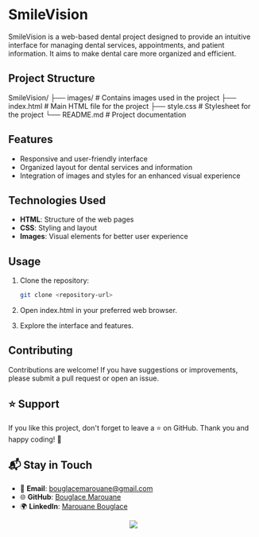 # SmileVision

SmileVision is a web-based dental project designed to provide an intuitive interface for managing dental services, appointments, and patient information. It aims to make dental care more organized and efficient.

## Project Structure

SmileVision/
├── images/ # Contains images used in the project
├── index.html # Main HTML file for the project
├── style.css # Stylesheet for the project
└── README.md # Project documentation


## Features

- Responsive and user-friendly interface
- Organized layout for dental services and information
- Integration of images and styles for an enhanced visual experience

## Technologies Used

- **HTML**: Structure of the web pages
- **CSS**: Styling and layout
- **Images**: Visual elements for better user experience

## Usage

1. Clone the repository:
   ```bash
   git clone <repository-url>

2. Open index.html in your preferred web browser.

3. Explore the interface and features.

## Contributing

Contributions are welcome! If you have suggestions or improvements, please submit a pull request or open an issue.

## ⭐ Support
If you like this project, don't forget to leave a ⭐ on GitHub. Thank you and happy coding! 🚀

## 📬 Stay in Touch
- 📧 **Email**: bouglacemarouane@gmail.com
- 🌐 **GitHub**: [Bouglace Marouane](https://github.com/bouglacemarouane)
- 🌍 **LinkedIn**: [Marouane Bouglace](https://linkedin.com/in/marouane-bouglace)

<p align="center">
  <img src="https://capsule-render.vercel.app/api?type=waving&color=gradient&height=60&section=footer"/>
</p>
